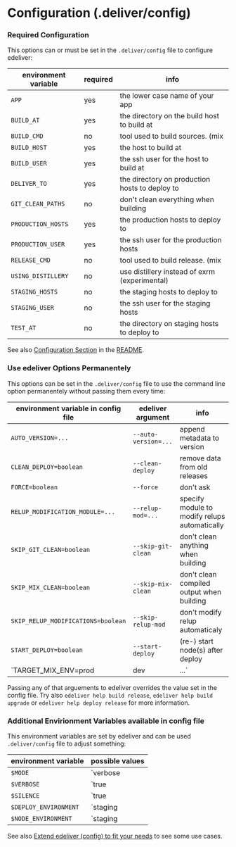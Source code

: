 # Configuration (.deliver/config)


### Required Configuration

This options can or must be set in the `.deliver/config` file to configure edeliver:

| environment variable   | required | info                                           |
|------------------------|----------|------------------------------------------------|
| `APP`                  |      yes | the lower case name of your app                |
| `BUILD_AT`             |      yes | the directory on the build host to build at    |
| `BUILD_CMD`            |       no | tool used to build sources. (mix|rebar)        |
| `BUILD_HOST`           |      yes | the host to build at                           |
| `BUILD_USER`           |      yes | the ssh user for the host to build at          |
| `DELIVER_TO`           |      yes | the directory on production hosts to deploy to |
| `GIT_CLEAN_PATHS`      |       no | don't clean everything when building           |
| `PRODUCTION_HOSTS`     |      yes | the production hosts to deploy to              |
| `PRODUCTION_USER`      |      yes | the ssh user for the production hosts          |
| `RELEASE_CMD`          |       no | tool used to build release. (mix|relx|rebar)   |
| `USING_DISTILLERY`     |       no | use distillery instead of exrm (experimental)  |
| `STAGING_HOSTS`        |       no | the staging hosts to deploy to                 |
| `STAGING_USER`         |       no | the ssh user for the staging hosts             |
| `TEST_AT`              |       no | the directory on staging hosts to deploy to    |

See also [Configuration Section](https://github.com/boldpoker/edeliver#user-content-configuration) in the [README](https://github.com/boldpoker/edeliver/blob/master/README.md).

### Use edeliver Options Permanentely

This options can be set in the `.deliver/config` file to use the command line option permanentely without passing them every time:


| environment variable in config file   | edeliver argument    | info                                          |
|---------------------------------------|----------------------|-----------------------------------------------|
| `AUTO_VERSION=...`                    | `--auto-version=...` | append metadata to version                    |
| `CLEAN_DEPLOY=boolean`                | `--clean-deploy`     | remove data from old releases                 |
| `FORCE=boolean`                       | `--force`            | don't ask                                     |
| `RELUP_MODIFICATION_MODULE=...`       | `--relup-mod=...`    | specify module to modify relups automatically |
| `SKIP_GIT_CLEAN=boolean`              | `--skip-git-clean`   | don't clean anything when building            |
| `SKIP_MIX_CLEAN=boolean`              | `--skip-mix-clean`   | don't clean compiled output when building     |
| `SKIP_RELUP_MODIFICATIONS=boolean`    | `--skip-relup-mod`   | don't modify relup automaticaly               |
| `START_DEPLOY=boolean`                | `--start-deploy`     | (re-) start node(s) after deploy              |
| `TARGET_MIX_ENV=prod|dev|...`         | `--mix-env=...`      | build with custom `MIX_ENV`                   |

Passing any of that arguements to edeliver overrides the value set in the config file.
Try also `edeliver help build release`, `edeliver help build upgrade` or `edeliver help deploy release` for more information.

### Additional Envirionment Variables available in config file


This environment variables are set by edeliver and can be used `.deliver/config` file to adjust something:


| environment variable  | possible values         |
|-----------------------|-------------------------|
| `$MODE`               | `verbose|compact|debug` |
| `$VERBOSE`            | `true|false`            |
| `$SILENCE`            | `true|false`            |
| `$DEPLOY_ENVIRONMENT` | `staging|production`    |
| `$NODE_ENVIRONMENT`   | `staging|production`    |

See also [Extend edeliver (config) to fit your needs](https://github.com/boldpoker/edeliver/wiki/Extend-edeliver-(config)-to-fit-your-needs) to see some use cases.